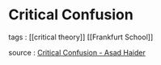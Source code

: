 # Critical Confusion

tags
: [[critical theory]] [[Frankfurt School]]

source
: [Critical Confusion - Asad Haider](https://asadhaider.substack.com/p/critical-confusion)

